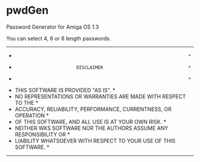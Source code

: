 # pwdGen
Password Generator for Amiga OS 1.3

You can select 4, 6 or 8 length passwords.

   ************************************************************************
   *                                                                      *
   *                            DISCLAIMER                                *
   *                                                                      *
   *   THIS SOFTWARE IS PROVIDED "AS IS".                                 *
   *   NO REPRESENTATIONS OR WARRANTIES ARE MADE WITH RESPECT TO THE      *
   *   ACCURACY, RELIABILITY, PERFORMANCE, CURRENTNESS, OR OPERATION      *
   *   OF THIS SOFTWARE, AND ALL USE IS AT YOUR OWN RISK.                 *
   *   NEITHER WKS SOFTWARE NOR THE AUTHORS ASSUME ANY RESPONSIBILITY OR  *
   *   LIABILITY WHATSOEVER WITH RESPECT TO YOUR USE OF THIS SOFTWARE.    *
   ************************************************************************

